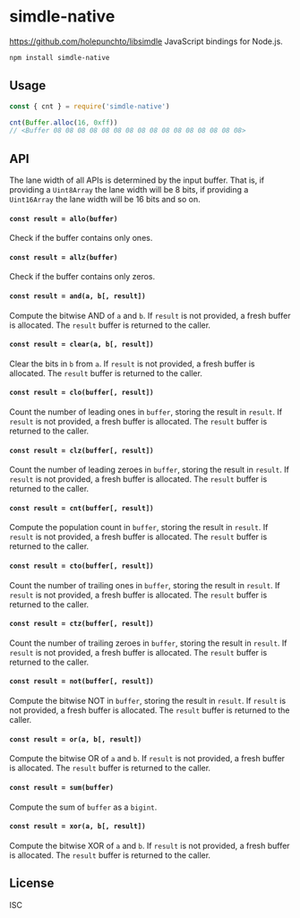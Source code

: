 # simdle-native

https://github.com/holepunchto/libsimdle JavaScript bindings for Node.js.

```sh
npm install simdle-native
```

## Usage

```js
const { cnt } = require('simdle-native')

cnt(Buffer.alloc(16, 0xff))
// <Buffer 08 08 08 08 08 08 08 08 08 08 08 08 08 08 08 08>
```

## API

The lane width of all APIs is determined by the input buffer. That is, if providing a `Uint8Array` the lane width will be 8 bits, if providing a `Uint16Array` the lane width will be 16 bits and so on.

#### `const result = allo(buffer)`

Check if the buffer contains only ones.

#### `const result = allz(buffer)`

Check if the buffer contains only zeros.

#### `const result = and(a, b[, result])`

Compute the bitwise AND of `a` and `b`. If `result` is not provided, a fresh buffer is allocated. The `result` buffer is returned to the caller.

#### `const result = clear(a, b[, result])`

Clear the bits in `b` from `a`. If `result` is not provided, a fresh buffer is allocated. The `result` buffer is returned to the caller.

#### `const result = clo(buffer[, result])`

Count the number of leading ones in `buffer`, storing the result in `result`. If `result` is not provided, a fresh buffer is allocated. The `result` buffer is returned to the caller.

#### `const result = clz(buffer[, result])`

Count the number of leading zeroes in `buffer`, storing the result in `result`. If `result` is not provided, a fresh buffer is allocated. The `result` buffer is returned to the caller.

#### `const result = cnt(buffer[, result])`

Compute the population count in `buffer`, storing the result in `result`. If `result` is not provided, a fresh buffer is allocated. The `result` buffer is returned to the caller.

#### `const result = cto(buffer[, result])`

Count the number of trailing ones in `buffer`, storing the result in `result`. If `result` is not provided, a fresh buffer is allocated. The `result` buffer is returned to the caller.

#### `const result = ctz(buffer[, result])`

Count the number of trailing zeroes in `buffer`, storing the result in `result`. If `result` is not provided, a fresh buffer is allocated. The `result` buffer is returned to the caller.

#### `const result = not(buffer[, result])`

Compute the bitwise NOT in `buffer`, storing the result in `result`. If `result` is not provided, a fresh buffer is allocated. The `result` buffer is returned to the caller.

#### `const result = or(a, b[, result])`

Compute the bitwise OR of `a` and `b`. If `result` is not provided, a fresh buffer is allocated. The `result` buffer is returned to the caller.

#### `const result = sum(buffer)`

Compute the sum of `buffer` as a `bigint`.

#### `const result = xor(a, b[, result])`

Compute the bitwise XOR of `a` and `b`. If `result` is not provided, a fresh buffer is allocated. The `result` buffer is returned to the caller.

## License

ISC
